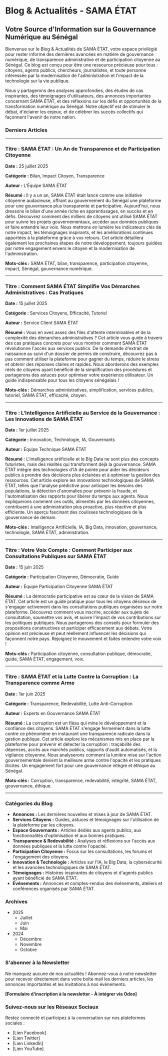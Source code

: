 # Blog & Actualités - SAMA ÉTAT

## Votre Source d'Information sur la Gouvernance Numérique au Sénégal

Bienvenue sur le Blog & Actualités de SAMA ÉTAT, votre espace privilégié pour rester informé des dernières avancées en matière de gouvernance numérique, de transparence administrative et de participation citoyenne au Sénégal. Ce blog est conçu pour être une ressource précieuse pour tous : citoyens, agents publics, chercheurs, journalistes, et toute personne intéressée par la modernisation de l'administration et l'impact de la technologie sur la vie publique.

Nous y partagerons des analyses approfondies, des études de cas inspirantes, des témoignages d'utilisateurs, des annonces importantes concernant SAMA ÉTAT, et des réflexions sur les défis et opportunités de la transformation numérique au Sénégal. Notre objectif est de stimuler le débat, d'éclairer les enjeux, et de célébrer les succès collectifs qui façonnent l'avenir de notre nation.

### Derniers Articles

--- 

### **Titre : SAMA ÉTAT : Un An de Transparence et de Participation Citoyenne**

**Date :** 25 juillet 2025

**Catégorie :** Bilan, Impact Citoyen, Transparence

**Auteur :** L'Équipe SAMA ÉTAT

**Résumé :** Il y a un an, SAMA ÉTAT était lancé comme une initiative citoyenne audacieuse, offrant au gouvernement du Sénégal une plateforme pour une gouvernance plus transparente et participative. Aujourd'hui, nous dressons le bilan d'une année riche en apprentissages, en succès et en défis. Découvrez comment des milliers de citoyens ont utilisé SAMA ÉTAT pour suivre les projets gouvernementaux, accéder aux données publiques et faire entendre leur voix. Nous mettrons en lumière les indicateurs clés de notre impact, les témoignages inspirants, et les améliorations continues apportées à la plateforme grâce à vos retours. Cet article détaillera également les prochaines étapes de notre développement, toujours guidées par notre engagement envers le citoyen et la modernisation de l'administration.

**Mots-clés :** SAMA ÉTAT, bilan, transparence, participation citoyenne, impact, Sénégal, gouvernance numérique.

---

### **Titre : Comment SAMA ÉTAT Simplifie Vos Démarches Administratives : Cas Pratiques**

**Date :** 15 juillet 2025

**Catégorie :** Services Citoyens, Efficacité, Tutoriel

**Auteur :** Service Client SAMA ÉTAT

**Résumé :** Vous en avez assez des files d'attente interminables et de la complexité des démarches administratives ? Cet article vous guide à travers des cas pratiques concrets pour vous montrer comment SAMA ÉTAT révolutionne l'accès aux services publics. De la demande d'extrait de naissance au suivi d'un dossier de permis de construire, découvrez pas à pas comment utiliser la plateforme pour gagner du temps, réduire le stress et obtenir des réponses claires et rapides. Nous aborderons des exemples réels de citoyens ayant bénéficié de la simplification des procédures et partagerons des astuces pour optimiser votre expérience utilisateur. Un guide indispensable pour tous les citoyens sénégalais !

**Mots-clés :** Démarches administratives, simplification, services publics, tutoriel, SAMA ÉTAT, efficacité, citoyen.

---

### **Titre : L'Intelligence Artificielle au Service de la Gouvernance : Les Innovations de SAMA ÉTAT**

**Date :** 1er juillet 2025

**Catégorie :** Innovation, Technologie, IA, Gouvernants

**Auteur :** Équipe Technique SAMA ÉTAT

**Résumé :** L'intelligence artificielle et le Big Data ne sont plus des concepts futuristes, mais des réalités qui transforment déjà la gouvernance. SAMA ÉTAT intègre des technologies d'IA de pointe pour aider les décideurs publics à prendre des décisions plus éclairées et à optimiser la gestion des ressources. Cet article explore les innovations technologiques de SAMA ÉTAT, telles que l'analyse prédictive pour anticiper les besoins des populations, la détection d'anomalies pour prévenir la fraude, et l'automatisation des rapports pour libérer du temps aux agents. Nous expliquerons comment ces outils, alimentés par les données citoyennes, contribuent à une administration plus proactive, plus réactive et plus efficiente. Un aperçu fascinant des coulisses technologiques de la gouvernance de demain.

**Mots-clés :** Intelligence Artificielle, IA, Big Data, innovation, gouvernance, technologie, SAMA ÉTAT, administration.

---

### **Titre : Votre Voix Compte : Comment Participer aux Consultations Publiques sur SAMA ÉTAT**

**Date :** 15 juin 2025

**Catégorie :** Participation Citoyenne, Démocratie, Guide

**Auteur :** Équipe Participation Citoyenne SAMA ÉTAT

**Résumé :** La démocratie participative est au cœur de la vision de SAMA ÉTAT. Cet article est un guide pratique pour tous les citoyens désireux de s'engager activement dans les consultations publiques organisées sur notre plateforme. Découvrez comment vous inscrire, accéder aux sujets de consultation, soumettre vos avis, et suivre l'impact de vos contributions sur les politiques publiques. Nous partagerons des conseils pour formuler des propositions constructives et participer efficacement aux débats. Votre opinion est précieuse et peut réellement influencer les décisions qui façonnent notre pays. Rejoignez le mouvement et faites entendre votre voix !

**Mots-clés :** Participation citoyenne, consultation publique, démocratie, guide, SAMA ÉTAT, engagement, voix.

---

### **Titre : SAMA ÉTAT et la Lutte Contre la Corruption : La Transparence comme Arme**

**Date :** 1er juin 2025

**Catégorie :** Transparence, Redevabilité, Lutte Anti-Corruption

**Auteur :** Experts en Gouvernance SAMA ÉTAT

**Résumé :** La corruption est un fléau qui mine le développement et la confiance des citoyens. SAMA ÉTAT s'engage fermement dans la lutte contre ce phénomène en instaurant une transparence radicale dans la gestion publique. Cet article explore les mécanismes mis en place par la plateforme pour prévenir et détecter la corruption : traçabilité des dépenses, accès aux marchés publics, rapports d'audit automatisés, et la vigilance citoyenne. Nous analyserons comment la lumière mise sur l'action gouvernementale devient la meilleure arme contre l'opacité et les pratiques illicites. Un engagement fort pour une gouvernance intègre et éthique au Sénégal.

**Mots-clés :** Corruption, transparence, redevabilité, intégrité, SAMA ÉTAT, gouvernance, éthique.

---

### Catégories du Blog

*   **Annonces :** Les dernières nouvelles et mises à jour de SAMA ÉTAT.
*   **Services Citoyens :** Guides, astuces et témoignages sur l'utilisation de la plateforme par les citoyens.
*   **Espace Gouvernants :** Articles dédiés aux agents publics, aux fonctionnalités d'optimisation et aux bonnes pratiques.
*   **Transparence & Redevabilité :** Analyses et réflexions sur l'accès aux données publiques et la lutte contre l'opacité.
*   **Participation Citoyenne :** Focus sur les consultations, les forums et l'engagement des citoyens.
*   **Innovation & Technologie :** Articles sur l'IA, le Big Data, la cybersécurité et les avancées technologiques de SAMA ÉTAT.
*   **Témoignages :** Histoires inspirantes de citoyens et d'agents publics ayant bénéficié de SAMA ÉTAT.
*   **Événements :** Annonces et comptes-rendus des événements, ateliers et conférences organisés par SAMA ÉTAT.

### Archives

*   2025
    *   Juillet
    *   Juin
    *   Mai
*   2024
    *   Décembre
    *   Novembre
    *   Octobre

### S'abonner à la Newsletter

Ne manquez aucune de nos actualités ! Abonnez-vous à notre newsletter pour recevoir directement dans votre boîte mail les derniers articles, les annonces importantes et les invitations à nos événements.

**[Formulaire d'inscription à la newsletter - À intégrer via Odoo]**

### Suivez-nous sur les Réseaux Sociaux

Restez connecté et participez à la conversation sur nos plateformes sociales :

*   [Lien Facebook]
*   [Lien Twitter]
*   [Lien LinkedIn]
*   [Lien YouTube]



